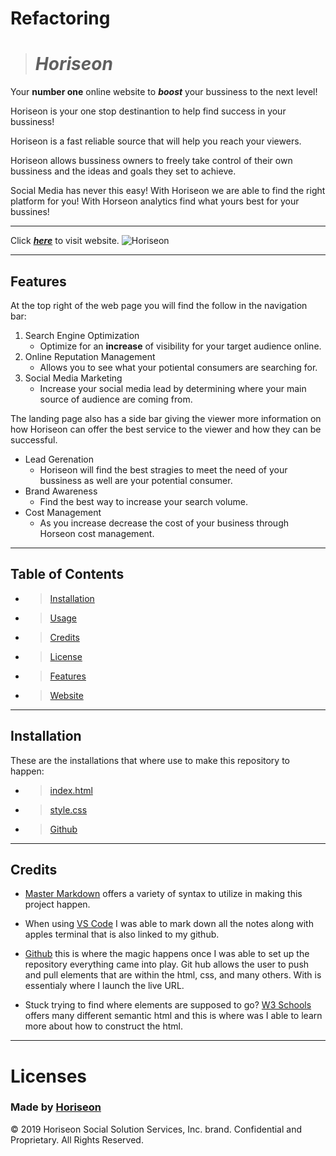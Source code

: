 # **Refactoring**
> #  *Horiseon*

Your **number one** online website to ***boost*** your bussiness to the next level!

Horiseon is your one stop destinantion to help find success in your bussiness!

Horiseon is a fast reliable source that will help you  reach your viewers.

Horiseon allows bussiness owners to freely take control of their own bussiness and the ideas and goals they set to achieve.

Social Media has never this easy! With Horiseon we are able to find the right platform for you! With Horseon analytics find what yours best for your bussines!

 - - -


Click  ***[here](https://lehicaldwel.github.io/refactor-site-assignment/)*** to visit website.
![Horiseon](assets/images/digital-marketing-meeting.jpg)
 
 
 - - - 


## Features
At the top right of the web page you will find the follow in the navigation bar:

1. Search Engine Optimization
    - Optimize for an **increase** of visibility for your target audience online.
2. Online Reputation Management
    - Allows you to see what your potiental consumers are searching for. 
3. Social Media Marketing
    - Increase your social media lead by determining where your main source of audience are coming from.

The landing page also has a side bar giving the viewer more information on how Horiseon can offer the best service to the viewer and how they can be successful.
- Lead Gerenation
    - Horiseon will find the best stragies to meet the need of your bussiness as well are your potential consumer.
- Brand Awareness
    -  Find the best way to increase your search volume.
- Cost Management
    - As you increase decrease the cost of your business through Horseon cost management. 

- - -


## Table of Contents 
* >[Installation](#installation)
* >[Usage](#usage)
* >[Credits](#credits)
* >[License](#license)
* >[Features](#features)
* >[Website](https://lehicaldwel.github.io/refactor-site-assignment/)


- - -


## Installation
These are the installations that where use to make this repository to happen:
- >[index.html](index.html)
- >[style.css](assets/css/style.css)
- >[Github](https://github.com/lehicaldwel?tab=repositories)


- - - 


## Credits
- [Master Markdown](https://guides.github.com/features/mastering-markdown/) offers a variety of syntax to utilize in making this project happen.

- When using [VS Code](https://github.com/microsoft/vscode) I was able to mark down all the notes along with apples terminal that is also linked to my github.

- [Github](https://docs.github.com/en/github/writing-on-github/getting-started-with-writing-and-formatting-on-github/basic-writing-and-formatting-syntax#content-attachments) this is where the magic happens once I was able to set up the repository everything came into play. Git hub allows the user to push and pull elements that are within the html, css, and many others. With is essentialy where I launch the live URL.
- Stuck trying to find where elements are supposed to go? [W3 Schools](https://www.w3schools.com/html/html5_semantic_elements.asp) offers many different semantic html and this is where was I able to learn more about how to construct the html.

___
# Licenses
###  Made by [Horiseon](https://lehicaldwel.github.io/refactor-site-assignment/)
© 2019 Horiseon Social Solution Services, Inc. brand. Confidential and Proprietary. All Rights Reserved.
